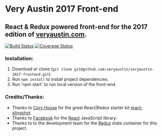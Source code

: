 # Very Austin 2017 Front-end

## React & Redux powered front-end for the 2017 edition of [veryaustin.com](http://veryaustin.com).

[![Build Status](https://travis-ci.org/veryaustin/veryaustin-2017-frontend.svg?branch=master)](https://travis-ci.org/veryaustin/veryaustin-2017-frontend) [![Coverage Status](https://coveralls.io/repos/github/veryaustin/veryaustin-2017-frontend/badge.svg?branch=master)](https://coveralls.io/github/veryaustin/veryaustin-2017-frontend?)

### Installation:
1. Download or clone (`git clone git@github.com:veryaustin/veryaustin-2017-frontend.git`)
2. Run `npm install` to install project dependencies.
3. Run 'npm start` to run local version of the front-end.


### Credits/Thanks:
*  Thanks to [Cory House](http://www.bitnative.com/) for the great React|Redux starter kit [react-slingshot](https://github.com/coryhouse/react-slingshot).
*  Thanks to [Facebook](http://facebook.com) for the [React](https://github.com/facebook/react) JavaScript library.
*  Thanks to to the development team for the [Redux](http://redux.js.org/) state container for this project.
